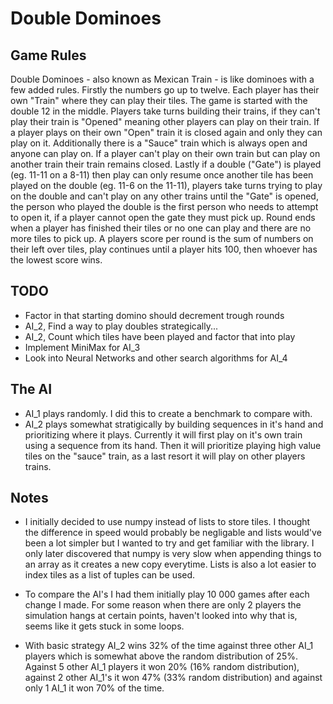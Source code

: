 # Double Dominoes

## Game Rules
Double Dominoes - also known as Mexican Train - is like dominoes with a few added rules. Firstly the numbers go up to twelve. Each player has their own "Train" where they can play their tiles. The game is started with the double 12 in the middle. Players take turns building their trains, if they can't play their train is "Opened" meaning other players can play on their train. If a player plays on their own "Open" train it is closed again and only they can play on it. Additionally there is a "Sauce" train which is always open and anyone can play on. If a player can't play on their own train but can play on another train their train remains closed. Lastly if a double ("Gate") is played (eg. 11-11 on a 8-11) then play can only resume once another tile has been played on the double (eg. 11-6 on the 11-11), players take turns trying to play on the double and can't play on any other trains until the "Gate" is opened, the person who played the double is the first person who needs to attempt to open it, if a player cannot open the gate they must pick up. Round ends when a player has finished their tiles or no one can play and there are no more tiles to pick up. A players score per round is the sum of numbers on their left over tiles, play continues until a player hits 100, then whoever has the lowest score wins.

## TODO
- Factor in that starting domino should decrement trough rounds
- AI_2, Find a way to play doubles strategically...
- AI_2, Count which tiles have been played and factor that into play 
- Implement MiniMax for AI_3
- Look into Neural Networks and other search algorithms for AI_4


## The AI
- AI_1 plays randomly. I did this to create a benchmark to compare with.
- AI_2 plays somewhat stratigically by building sequences in it's hand and prioritizing where it plays. Currently it will first play on it's own train using a sequence from its hand. Then it will prioritize playing high value tiles on the "sauce" train, as a last resort it will play on other players trains.

## Notes
- I initially decided to use numpy instead of lists to store tiles. I thought the difference in speed would probably be negligable and lists would've been a lot simpler but I wanted to try and get familiar with the library. I only later discovered that numpy is very slow when appending things to an array as it creates a new copy everytime. Lists is also a lot easier to index tiles as a list of tuples can be used.

- To compare the AI's I had them initially play 10 000 games after each change I made. For some reason when there are only 2 players the simulation hangs at certain points, haven't looked into why that is, seems like it gets stuck in some loops. 

- With basic strategy AI_2 wins 32% of the time against three other AI_1 players which is somewhat above the random distribution of 25%. Against 5 other AI_1 players it won 20% (16% random distribution), against 2 other AI_1's it won 47% (33% random distribution) and against only 1 AI_1 it won 70% of the time.
